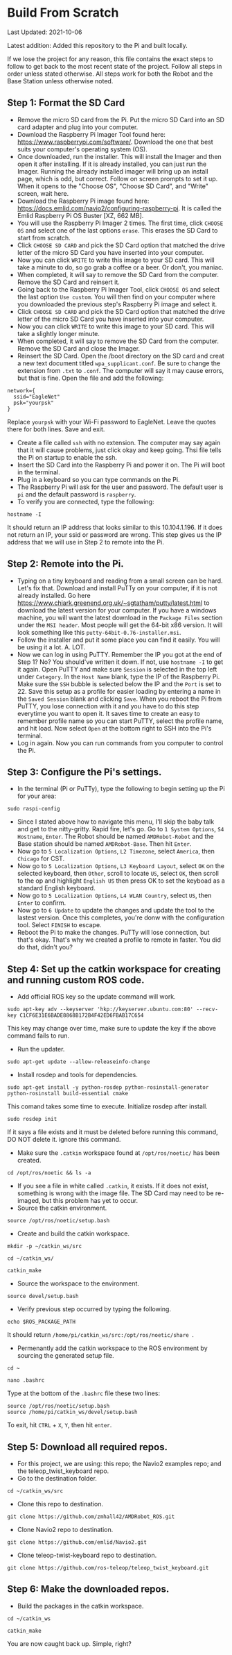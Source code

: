 # Build From Scratch
Last Updated: 2021-10-06

Latest addition: Added this repository to the Pi and built locally.

If we lose the project for any reason, this file contains the exact steps to follow to get back to the most recent state of the project.  Follow all steps in order unless stated otherwise.  All steps work for both the Robot and the Base Station unless otherwise noted.

## Step 1: Format the SD Card
- Remove the micro SD card from the Pi.  Put the micro SD Card into an SD card adapter and plug into your computer.
- Download the Raspberry Pi Imager Tool found here: https://www.raspberrypi.com/software/.  Download the one that best suits your computer's operating system (OS).
- Once downloaded, run the installer.  This will install the Imager and then open it after installing.  If it is already installed, you can just run the Imager.  Running the already installed imager will bring up an install page, which is odd, but correct.  Follow on screen prompts to set it up.  When it opens to the "Choose OS", "Choose SD Card", and "Write" screen, wait here.
- Download the Raspberry Pi image found here: https://docs.emlid.com/navio2/configuring-raspberry-pi.  It is called the Emlid Raspberry Pi OS Buster [XZ, 662 MB].
- You will use the Raspberry Pi Imager 2 times.  The first time, click `CHOOSE OS` and select one of the last options `erase`.  This erases the SD Card to start from scratch.
- Click `CHOOSE SD CARD` and pick the SD Card option that matched the drive letter of the micro SD Card you have inserted into your computer.
- Now you can click `WRITE` to write this image to your SD card.  This will take a minute to do, so go grab a coffee or a beer. Or don't, you maniac.
- When completed, it will say to remove the SD Card from the computer.  Remove the SD Card and reinsert it.  
- Going back to the Raspberry Pi Imager Tool, click `CHOOSE OS` and select the last option `Use custom`.  You will then find on your computer where you downloaded the previous step's Raspberry Pi image and select it.
- Click `CHOOSE SD CARD` and pick the SD Card option that matched the drive letter of the micro SD Card you have inserted into your computer.
- Now you can click `WRITE` to write this image to your SD card.  This will take a slightly longer minute.
- When completed, it will say to remove the SD Card from the computer.  Remove the SD Card and close the Imager.
- Reinsert the SD Card.  Open the /boot directory on the SD card and creat a new text document titled `wpa_supplicant.conf`.  Be sure to change the extension from `.txt` to `.conf`.  The computer will say it may cause errors, but that is fine.  Open the file and add the following:
```
network={
  ssid="EagleNet"
  psk="yourpsk"
}
```
Replace `yourpsk` with your Wi-Fi password to EagleNet.  Leave the quotes there for both lines.  Save and exit.
- Create a file called `ssh` with no extension.  The computer may say again that it will cause problems, just click okay and keep going.  Thsi file tells the Pi on startup to enable the ssh.
- Insert the SD Card into the Raspberry Pi and power it on.  The Pi will boot in the terminal.
- Plug in a keyboard so you can type commands on the Pi.
- The Raspberry Pi will ask for the user and password.  The default user is `pi` and the default password is `raspberry`.
- To verify you are connected, type the following:
```
hostname -I
```
It should return an IP address that looks similar to this 10.104.1.196.  If it does not return an IP, your ssid or password are wrong.  This step gives us the IP address that we will use in Step 2 to remote into the Pi.

## Step 2: Remote into the Pi.
- Typing on a tiny keyboard and reading from a small screen can be hard.  Let's fix that.  Download and install PuTTy on your computer, if it is not already installed.  Go here https://www.chiark.greenend.org.uk/~sgtatham/putty/latest.html to download the latest version for your computer.  If you have a windows machine, you will want the latest download in the `Package Files` section under the `MSI header`.  Most people will get the 64-bit x86 version.  It will look something like this `putty-64bit-0.76-installer.msi`.
- Follow the installer and put it some place you can find it easily.  You will be using it a lot. A. LOT.
- Now we can log in using PuTTY.  Remember the IP you got at the end of Step 1? No? You should've written it down.  If not, use `hostname -I` to get it again.  Open PuTTY and make sure `Session` is selected in the top left under `Category`.  In the `Host Name` blank, type the IP of the Raspberry Pi.  Make sure the `SSH` bubble is selected below the IP and the `Port` is set to 22.  Save this setup as a profile for easier loading by entering a name in the `Saved Session` blank and clicking `Save`.  When you reboot the Pi from PuTTY, you lose connection with it and you have to do this step everytime you want to open it.  It saves time to create an easy to remember profile name so you can start PuTTY, select the profile name, and hit load.  Now select `Open` at the bottom right to SSH into the Pi's terminal.
- Log in again.  Now you can run commands from you computer to control the Pi.

## Step 3: Configure the Pi's settings.
- In the terminal (Pi or PuTTy), type the following to begin setting up the Pi for your area:
```
sudo raspi-config
```
- Since I stated above how to navigate this menu, I'll skip the baby talk and get to the nitty-gritty.  Rapid fire, let's go.  Go to `1 System Options`, `S4 Hostname`, `Enter`.  The Robot should be named `AMDRobot-Robot` and the Base station should be named `AMDRobot-Base`.  Then hit `Enter`.
- Now go to `5 Localization Options`, `L2 Timezone`, select `America`, then `Chicago` for CST.
- Now go to `5 Localization Options`, `L3 Keyboard Layout`, select `OK` on the selected keyboard, then `Other`, scroll to locate `US`, select `OK`, then scroll to the op and highlight `English US` then press OK to set the keyboad as a standard English keyboard.
- Now go to `5 Localization Options`, `L4 WLAN Country`, select `US`, then `Enter` to confirm.
- Now go to `6 Update` to update the changes and update the tool to the lastest version.  Once this completes, you're donw with the configuration tool.  Select `FINISH` to escape.
- Reboot the Pi to make the changes.  PuTTy will lose connection, but that's okay.  That's why we created a profile to remote in faster.  You did do that, didn't you?

## Step 4: Set up the catkin workspace for creating and running custom ROS code.
- Add official ROS key so the update command will work.
```
sudo apt-key adv --keyserver 'hkp://keyserver.ubuntu.com:80' --recv-key C1CF6E31E6BADE8868B172B4F42ED6FBAB17C654
```
This key may change over time, make sure to update the key if the above command fails to run.
- Run the updater.
```
sudo apt-get update --allow-releaseinfo-change
```
- Install rosdep and tools for dependencies.
```
sudo apt-get install -y python-rosdep python-rosinstall-generator python-rosinstall build-essential cmake
```
This comand takes some time to execute.  Initialize rosdep after install.
```
sudo rosdep init
```
If it says a file exists and it must be deleted before running this command, DO NOT delete it. ignore this command.
- Make sure the `.catkin` workspace found at `/opt/ros/noetic/` has been created.
```
cd /opt/ros/noetic && ls -a
```
- If you see a file in white called `.catkin`, it exists.  If it does not exist, something is wrong with the image file.  The SD Card may need to be re-imaged, but this problem has yet to occur.
- Source the catkin environment.
```
source /opt/ros/noetic/setup.bash
```
- Create and build the catkin workspace.
```
mkdir -p ~/catkin_ws/src 
```
```
cd ~/catkin_ws/ 
```
```
catkin_make
```
- Source the workspace to the environment.
```
source devel/setup.bash
```
- Verify previous step occurred by typing the following.
```
echo $ROS_PACKAGE_PATH 
```
It should return `/home/pi/catkin_ws/src:/opt/ros/noetic/share `.
- Permenantly add the catkin workspace to the ROS environment by sourcing the generated setup file.
```
cd ~
```
```
nano .bashrc
```
Type at the bottom of the `.bashrc` file these two lines:
```
source /opt/ros/noetic/setup.bash
source /home/pi/catkin_ws/devel/setup.bash
```
To exit, hit `CTRL` + `X`, `Y`, then hit `enter`.

## Step 5: Download all required repos.
- For this project, we are using: this repo; the Navio2 examples repo; and the teleop_twist_keyboard repo.
- Go to the destination folder.
```
cd ~/catkin_ws/src
```
- Clone this repo to destination.
```
git clone https://github.com/zmhall42/AMDRobot_ROS.git
```
- Clone Navio2 repo to destination.
```
git clone https://github.com/emlid/Navio2.git
```
- Clone teleop-twist-keyboard repo to destination.
```
git clone https://github.com/ros-teleop/teleop_twist_keyboard.git
```

## Step 6: Make the downloaded repos.
- Build the packages in the catkin workspace.
```
cd ~/catkin_ws 
```
```
catkin_make
```

You are now caught back up.  Simple, right?

